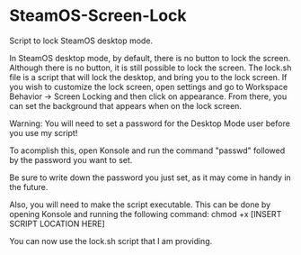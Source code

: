 # SteamOS-Screen-Lock
Script to lock SteamOS desktop mode.


In SteamOS desktop mode, by default, there is no button to lock the screen. Although there is no button, it is still possible to lock the screen. The lock.sh file is a script that will lock the desktop, and bring you to the lock screen. If you wish to customize the lock screen, open settings and go to Workspace Behavior -> Screen Locking and then click on appearance. From there, you can set the background that appears when on the lock screen.

Warning: You will need to set a password for the Desktop Mode user before you use my script!

To acomplish this, open Konsole and run the command "passwd" followed by the password you want to set.

Be sure to write down the password you just set, as it may come in handy in the future.

Also, you will need to make the script executable.
This can be done by opening Konsole and running the following command: chmod +x [INSERT SCRIPT LOCATION HERE]

You can now use the lock.sh script that I am providing.
